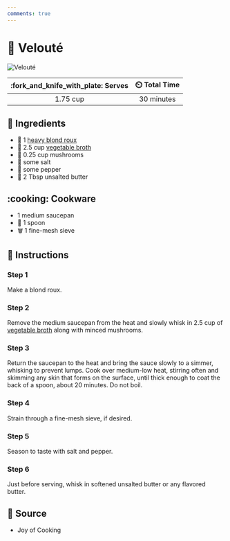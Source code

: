 ```yaml
---
comments: true
---
```

# :carrot: Velouté

![Velouté](../../assets/images/velouté.jpg)

| :fork_and_knife_with_plate: Serves | :timer_clock: Total Time |
|:----------------------------------:|:-----------------------: |
| 1.75 cup | 30 minutes |

## :salt: Ingredients

- :stew: 1 [heavy blond roux][1]
- :carrot: 2.5 cup [vegetable broth][2]
- :mushroom: 0.25 cup mushrooms
- :salt: some salt
- :salt: some pepper
- :butter: 2 Tbsp unsalted butter

## :cooking: Cookware

- 1 medium saucepan
- :spoon: 1 spoon
- :wastebasket: 1 fine-mesh sieve

## :pencil: Instructions

### Step 1

Make a blond roux.

### Step 2

Remove the medium saucepan from the heat and slowly whisk in 2.5 cup of [vegetable broth][2] along with minced
mushrooms.

### Step 3

Return the saucepan to the heat and bring the sauce slowly to a simmer, whisking to prevent lumps. Cook over medium-low
heat, stirring often and skimming any skin that forms on the surface, until thick enough to coat the back of a spoon,
about 20 minutes. Do not boil.

### Step 4

Strain through a fine-mesh sieve, if desired.

### Step 5

Season to taste with salt and pepper.

### Step 6

Just before serving, whisk in softened unsalted butter or any flavored butter.

## :link: Source

- Joy of Cooking

[1]: <../../ingredients/roux.md>
[2]: <../../ingredients/vegetable-broth.md>
